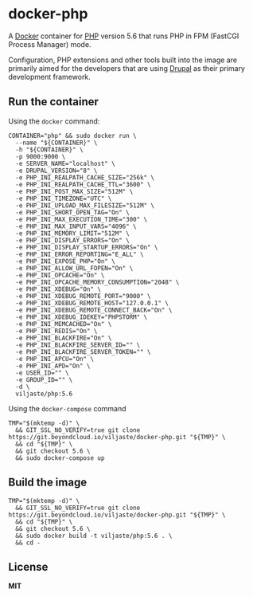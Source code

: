 # docker-php

A [Docker](https://docker.com/) container for [PHP](http://php.net/) version 5.6 that runs PHP in FPM (FastCGI Process Manager) mode.

Configuration, PHP extensions and other tools built into the image are primarily aimed for the developers that are using [Drupal](https://www.drupal.org/) as their primary development framework.

## Run the container

Using the `docker` command:

    CONTAINER="php" && sudo docker run \
      --name "${CONTAINER}" \
      -h "${CONTAINER}" \
      -p 9000:9000 \
      -e SERVER_NAME="localhost" \
      -e DRUPAL_VERSION="8" \
      -e PHP_INI_REALPATH_CACHE_SIZE="256k" \
      -e PHP_INI_REALPATH_CACHE_TTL="3600" \
      -e PHP_INI_POST_MAX_SIZE="512M" \
      -e PHP_INI_TIMEZONE="UTC" \
      -e PHP_INI_UPLOAD_MAX_FILESIZE="512M" \
      -e PHP_INI_SHORT_OPEN_TAG="On" \
      -e PHP_INI_MAX_EXECUTION_TIME="300" \
      -e PHP_INI_MAX_INPUT_VARS="4096" \
      -e PHP_INI_MEMORY_LIMIT="512M" \
      -e PHP_INI_DISPLAY_ERRORS="On" \
      -e PHP_INI_DISPLAY_STARTUP_ERRORS="On" \
      -e PHP_INI_ERROR_REPORTING="E_ALL" \
      -e PHP_INI_EXPOSE_PHP="On" \
      -e PHP_INI_ALLOW_URL_FOPEN="On" \
      -e PHP_INI_OPCACHE="On" \
      -e PHP_INI_OPCACHE_MEMORY_CONSUMPTION="2048" \
      -e PHP_INI_XDEBUG="On" \
      -e PHP_INI_XDEBUG_REMOTE_PORT="9000" \
      -e PHP_INI_XDEBUG_REMOTE_HOST="127.0.0.1" \
      -e PHP_INI_XDEBUG_REMOTE_CONNECT_BACK="On" \
      -e PHP_INI_XDEBUG_IDEKEY="PHPSTORM" \
      -e PHP_INI_MEMCACHED="On" \
      -e PHP_INI_REDIS="On" \
      -e PHP_INI_BLACKFIRE="On" \
      -e PHP_INI_BLACKFIRE_SERVER_ID="" \
      -e PHP_INI_BLACKFIRE_SERVER_TOKEN="" \
      -e PHP_INI_APCU="On" \
      -e PHP_INI_APD="On" \
      -e USER_ID="" \
      -e GROUP_ID="" \
      -d \
      viljaste/php:5.6

Using the `docker-compose` command

    TMP="$(mktemp -d)" \
      && GIT_SSL_NO_VERIFY=true git clone https://git.beyondcloud.io/viljaste/docker-php.git "${TMP}" \
      && cd "${TMP}" \
      && git checkout 5.6 \
      && sudo docker-compose up

## Build the image

    TMP="$(mktemp -d)" \
      && GIT_SSL_NO_VERIFY=true git clone https://git.beyondcloud.io/viljaste/docker-php.git "${TMP}" \
      && cd "${TMP}" \
      && git checkout 5.6 \
      && sudo docker build -t viljaste/php:5.6 . \
      && cd -

## License

**MIT**
